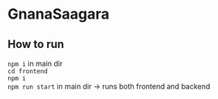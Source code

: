 # GnanaSaagara
## How to run
``` npm i ``` in main dir
<br>
``` cd frontend ```
<br>
``` npm i ```
<br>
``` npm run start ``` in main dir -> runs both frontend and backend
